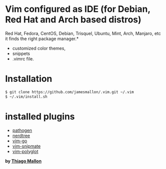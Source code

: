 # Vim configured as IDE (for Debian, Red Hat and Arch based distros)
Red Hat, Fedora, CentOS, Debian, Trisquel, Ubuntu, Mint, Arch, Manjaro, etc it finds the right package manager.*

- customized color themes,                                                                                          
- snippets                                                                                                          
- .vimrc file.                                                                                                      
                                                                                                                    
# Installation                                                                                                      
                                                                                                                    
```sh                                                                                                               
$ git clone https://github.com/jamesmallon/.vim.git ~/.vim                           
$ ~/.vim/install.sh                                                                                                 
```                                                                                                                 
                                                                                                                    
# installed plugins                                                                                                 
- [pathogen]                                                                                                        
- [nerdtree]                                                                                                        
- [vim-go]                                                                                                          
- [vim-snipmate]                                                                                                    
- [vim-polyglot]                                                                                                    
                                                                                                                    
                                                                                                                    
**by [Thiago Mallon]**                                                                                              
                                                                                                                    
[Thiago Mallon]: <https://www.linkedin.com/in/thiago-mallon/>                        
[pathogen]: <https://github.com/tpope/vim-pathogen>                                                                 
[vim-go]: <https://github.com/fatih/vim-go.git>                                                                     
[nerdtree]: <https://github.com/scrooloose/nerdtree.git>                             
[vim-polyglot]: <https://github.com/sheerun/vim-polyglot>                            
[vim-snipmate]: <https://github.com/garbas/vim-snipmate.git> 
